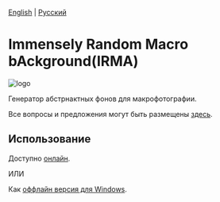 [English](README.md) | [Русский](README.ru.md)
# Immensely Random Macro bAckground(IRMA)

![logo](https://github.com/TheLongRunSmoke/irma/raw/master/static/logos.png)

Генератор абстрнактных фонов для макрофотографии.

Все вопросы и предложения могут быть размещены [здесь](https://github.com/TheLongRunSmoke/irma/issues).

## Использование

Доступно [онлайн](https://thelongrunsmoke.github.io/irma).

ИЛИ

Как [оффлайн версия для Windows](https://github.com/TheLongRunSmoke/irma/releases). 